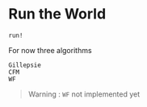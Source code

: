 # Run the World

```@docs
run!
```

For now three algorithms

```@docs
Gillepsie
CFM
WF
```
> Warning : `WF` not implemented yet
